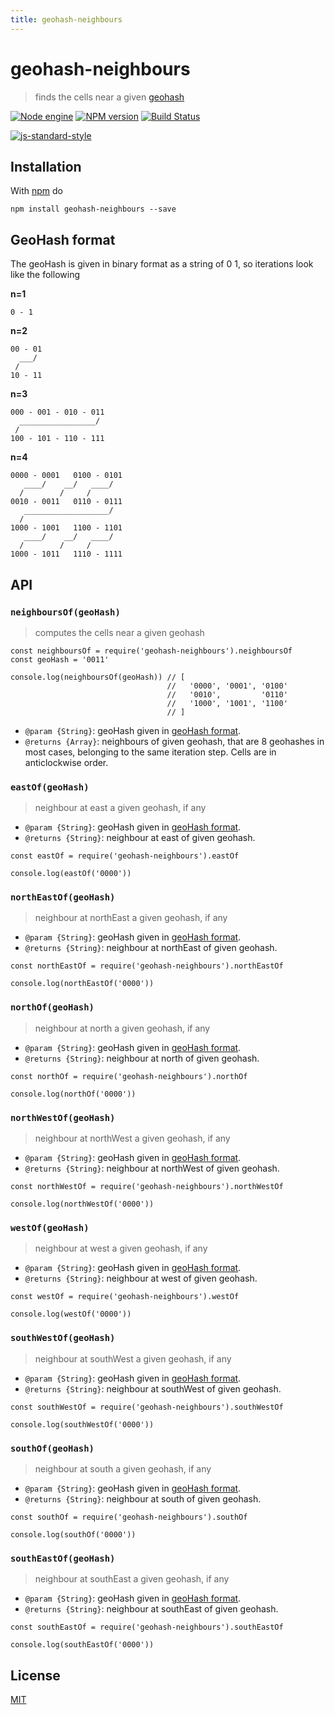 ```yaml
---
title: geohash-neighbours
---
```

# geohash-neighbours

> finds the cells near a given [geohash][1]

[![Node engine](https://img.shields.io/node/v/geohash-neighbours.svg)](https://nodejs.org/en/) [![NPM version](https://badge.fury.io/js/geohash-neighbours.svg)](http://badge.fury.io/js/geohash-neighbours) [![Build Status](https://travis-ci.org/fibo/geohash-neighbours.svg?branch=master)](https://travis-ci.org/fibo/geohash-neighbours?branch=master)

[![js-standard-style](https://cdn.rawgit.com/feross/standard/master/badge.svg)](https://github.com/feross/standard)

## Installation

With [npm](https://www.npmjs.com/) do

```
npm install geohash-neighbours --save
```

## GeoHash format

The geoHash is given in binary format as a string of 0 1, so iterations look like the following

**n=1**

```
0 - 1
```

**n=2**

```
00 - 01
  ___/
 /
10 - 11
```

**n=3**

```
000 - 001 - 010 - 011
  _________________/
 /
100 - 101 - 110 - 111
```

**n=4**

```
0000 - 0001   0100 - 0101
   ____/    __/   ____/
  /        /     /
0010 - 0011   0110 - 0111
   ___________________/
  /
1000 - 1001   1100 - 1101
   ____/    __/   ____/
  /        /     /
1000 - 1011   1110 - 1111
```

## API

### `neighboursOf(geoHash)`

> computes the cells near a given geohash

```
const neighboursOf = require('geohash-neighbours').neighboursOf
const geoHash = '0011'

console.log(neighboursOf(geoHash)) // [
                                   //   '0000', '0001', '0100'
                                   //   '0010',         '0110'
                                   //   '1000', '1001', '1100'
                                   // ]
```

* `@param {String}`: geoHash given in [geoHash format](#geohash-format).
* `@returns {Array}`: neighbours of given geohash, that are 8 geohashes in most cases, belonging to the same iteration step. Cells are in anticlockwise order.

### `eastOf(geoHash)`

> neighbour at east a given geohash, if any

* `@param {String}`: geoHash given in [geoHash format](#geohash-format).
* `@returns {String}`: neighbour at east of given geohash.

```
const eastOf = require('geohash-neighbours').eastOf

console.log(eastOf('0000'))
```

### `northEastOf(geoHash)`

> neighbour at northEast a given geohash, if any

* `@param {String}`: geoHash given in [geoHash format](#geohash-format).
* `@returns {String}`: neighbour at northEast of given geohash.

```
const northEastOf = require('geohash-neighbours').northEastOf

console.log(northEastOf('0000'))
```

### `northOf(geoHash)`

> neighbour at north a given geohash, if any

* `@param {String}`: geoHash given in [geoHash format](#geohash-format).
* `@returns {String}`: neighbour at north of given geohash.

```
const northOf = require('geohash-neighbours').northOf

console.log(northOf('0000'))
```

### `northWestOf(geoHash)`

> neighbour at northWest a given geohash, if any

* `@param {String}`: geoHash given in [geoHash format](#geohash-format).
* `@returns {String}`: neighbour at northWest of given geohash.

```
const northWestOf = require('geohash-neighbours').northWestOf

console.log(northWestOf('0000'))
```

### `westOf(geoHash)`

> neighbour at west a given geohash, if any

* `@param {String}`: geoHash given in [geoHash format](#geohash-format).
* `@returns {String}`: neighbour at west of given geohash.

```
const westOf = require('geohash-neighbours').westOf

console.log(westOf('0000'))
```

### `southWestOf(geoHash)`

> neighbour at southWest a given geohash, if any

* `@param {String}`: geoHash given in [geoHash format](#geohash-format).
* `@returns {String}`: neighbour at southWest of given geohash.

```
const southWestOf = require('geohash-neighbours').southWestOf

console.log(southWestOf('0000'))
```

### `southOf(geoHash)`

> neighbour at south a given geohash, if any

* `@param {String}`: geoHash given in [geoHash format](#geohash-format).
* `@returns {String}`: neighbour at south of given geohash.

```
const southOf = require('geohash-neighbours').southOf

console.log(southOf('0000'))
```

### `southEastOf(geoHash)`

> neighbour at southEast a given geohash, if any

* `@param {String}`: geoHash given in [geoHash format](#geohash-format).
* `@returns {String}`: neighbour at southEast of given geohash.

```
const southEastOf = require('geohash-neighbours').southEastOf

console.log(southEastOf('0000'))
```

## License

[MIT](http://g14n.info/mit-license/)

[1]: https://en.wikipedia.org/wiki/Geohash "Geohash"

